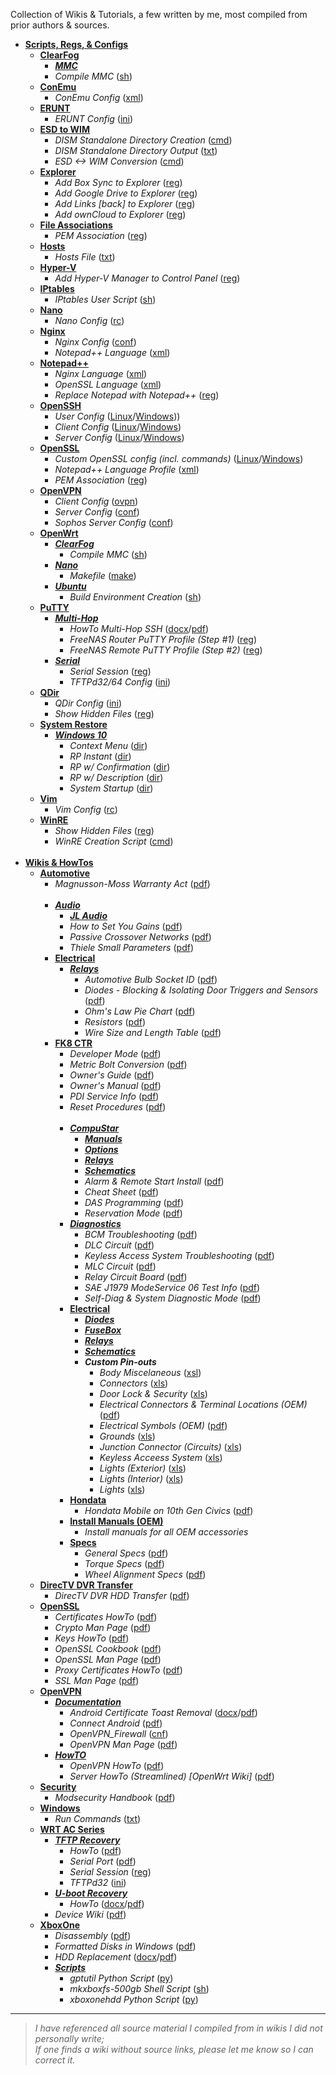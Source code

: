 Collection of Wikis & Tutorials, a few written by me, most compiled from prior authors & sources.

* [**Scripts, Regs, & Configs**](https://github.com/JW0914/Wikis/tree/master/Scripts%2BConfigs)
  * [**ClearFog**](https://github.com/JW0914/Wikis/tree/master/ClearFog)
    * [**_MMC_**](https://github.com/JW0914/Wikis/tree/master/ClearFog/MMC)
    * _Compile MMC_ ([sh](https://github.com/JW0914/Wikis/blob/master/ClearFog/compile_mmc.sh))<br>
  * [**ConEmu**](https://github.com/JW0914/Wikis/tree/master/Scripts%2BConfigs/ConEmu)
    * _ConEmu Config_ ([xml](https://github.com/JW0914/Wikis/blob/master/Scripts%2BConfigs/ConEmu/ConEmu.xml))<br>
  * [**ERUNT**](https://github.com/JW0914/Wikis/tree/master/Scripts%2BConfigs/ERUNT)
    * _ERUNT Config_ ([ini](https://github.com/JW0914/Wikis/blob/master/Scripts%2BConfigs/ERUNT/ERUNT.ini))<br>
  * [**ESD to WIM**](https://github.com/JW0914/Wikis/tree/master/Scripts%2BConfigs/ESD%20to%20WIM)
    * _DISM Standalone Directory Creation_ ([cmd](https://github.com/JW0914/Wikis/tree/master/Scripts%2BConfigs/ESD%20to%20WIM/DISM-Creation.cmd))
    * _DISM Standalone Directory Output_ ([txt](https://github.com/JW0914/Wikis/tree/master/Scripts%2BConfigs/ESD%20to%20WIM/DISM%20Directory%20Output.txt))
    * _ESD <-> WIM Conversion_ ([cmd](https://github.com/JW0914/Wikis/tree/master/Scripts%2BConfigs/ESD%20to%20WIM/ESD-2-WIM.cmd))<br>
  * [**Explorer**](https://github.com/JW0914/Wikis/tree/master/Scripts%2BConfigs/Explorer)
    * _Add Box Sync to Explorer_ ([reg](https://github.com/JW0914/Wikis/tree/master/Scripts%2BConfigs/Explorer/Add-Box-to-Nav-Bar.reg))
    * _Add Google Drive to Explorer_ ([reg](https://github.com/JW0914/Wikis/tree/master/Scripts%2BConfigs/Explorer/Add-Google-Drive-to-Explorer.reg))
    * _Add Links [back] to Explorer_ ([reg](https://github.com/JW0914/Wikis/tree/master/Scripts%2BConfigs/Explorer/Add-Links-%5Bback%5D-to-Nav-Bar.reg))
    * _Add ownCloud to Explorer_ ([reg](https://github.com/JW0914/Wikis/tree/master/Scripts%2BConfigs/Explorer/Add-OwnCloud-to-Explorer.reg))<br>
  * [**File Associations**](https://github.com/JW0914/Wikis/tree/master/Scripts%2BConfigs/File%20Associations)
    * _PEM Association_ ([reg](https://github.com/JW0914/Wikis/tree/master/Scripts%2BConfigs/File%20Associations/PEM%20Association.reg))<br>
  * [**Hosts**](https://github.com/JW0914/Wikis/tree/master/Scripts%2BConfigs/Hosts)
    * _Hosts File_ ([txt](https://github.com/JW0914/Wikis/blob/master/Scripts%2BConfigs/Hosts/hosts))<br>
  * [**Hyper-V**](https://github.com/JW0914/Wikis/tree/master/Scripts%2BConfigs/Hyper-V)
    * _Add Hyper-V Manager to Control Panel_ ([reg](https://github.com/JW0914/Wikis/tree/master/Scripts%2BConfigs/Hyper-V/Add_Hyper-V_Manager_to_Control%20Panel.reg))<br>
  * [**IPtables**](https://github.com/JW0914/Wikis/tree/master/Scripts%2BConfigs/IPtables)
    * _IPtables User Script_ ([sh](https://github.com/JW0914/Wikis/tree/master/Scripts%2BConfigs/IPtables/iptables_user-firewall.sh))<br>
  * [**Nano**](https://github.com/JW0914/Wikis/blob/master/Scripts%2BConfigs/Nano)
    * _Nano Config_ ([rc](https://github.com/JW0914/Wikis/blob/master/Scripts%2BConfigs/Nano/.nanorc))<br>
  * [**Nginx**](https://github.com/JW0914/Wikis/tree/master/Scripts%2BConfigs/Nginx)
    * _Nginx Config_ ([conf](https://github.com/JW0914/Wikis/tree/master/Scripts%2BConfigs/Nginx/nginx.conf))
    * _Notepad++ Language_ ([xml](https://github.com/JW0914/Wikis/tree/master/Scripts%2BConfigs/Nginx/Notepad%2B%2B_Nginx_Lang.xml))<br>
  * [**Notepad++**](https://github.com/JW0914/Wikis/tree/master/Scripts%2BConfigs/Notepad%2B%2B)
    * _Nginx Language_ ([xml](https://github.com/JW0914/Wikis/tree/master/Scripts%2BConfigs/Notepad%2B%2B/Nginx%20%20Language%20Profile.xml))
    * _OpenSSL Language_ ([xml](https://github.com/JW0914/Wikis/tree/master/Scripts%2BConfigs/Notepad%2B%2B/OpenSSL%20Language%20Profile.xml))
    * _Replace Notepad with Notepad++_ ([reg](https://github.com/JW0914/Wikis/tree/master/Scripts%2BConfigs/Notepad%2B%2B/Replace-Notepad-with-Notepad%2B%2B.reg))<br>
  * [**OpenSSH**](https://github.com/JW0914/Wikis/tree/master/Scripts%2BConfigs/OpenSSH)
      * _User Config_ ([Linux](https://github.com/JW0914/Wikis/tree/master/Scripts%2BConfigs/OpenSSH/BSD-Linux/config)/[Windows](https://github.com/JW0914/Wikis/tree/master/Scripts%2BConfigs/OpenSSH/Windows/config)))
      * _Client Config_ ([Linux](https://github.com/JW0914/Wikis/tree/master/Scripts%2BConfigs/OpenSSH/BSD-Linux/ssh_config)/[Windows](https://github.com/JW0914/Wikis/tree/master/Scripts%2BConfigs/OpenSSH/Windows/ssh_config))
      * _Server Config_ ([Linux](https://github.com/JW0914/Wikis/tree/master/Scripts%2BConfigs/OpenSSH/BSD-Linux/sshd_config)/[Windows](https://github.com/JW0914/Wikis/tree/master/Scripts%2BConfigs/OpenSSH/Windows/sshd_config%20(Win32-OpenSSH)))<br>
  * [**OpenSSL**](https://github.com/JW0914/Wikis/tree/master/Scripts%2BConfigs/OpenSSL)
    * _Custom OpenSSL config (incl. commands)_ ([Linux](https://github.com/JW0914/Wikis/tree/master/Scripts%2BConfigs/OpenSSL/Linux/openssl.cnf)/[Windows](https://github.com/JW0914/Wikis/tree/master/Scripts%2BConfigs/OpenSSL/openssl.cnf))
    * _Notepad++ Language Profile_ ([xml](https://github.com/JW0914/Wikis/tree/master/Scripts%2BConfigs/OpenSSL/Notepad%2B%2B%20OpenSSL%20Language%20Profile.xml))
    * _PEM Association_ ([reg](https://github.com/JW0914/Wikis/tree/master/Scripts%2BConfigs/OpenSSL/PEM%20Association.reg))<br>
  * [**OpenVPN**](https://github.com/JW0914/Wikis/tree/master/Scripts%2BConfigs/OpenVPN)
    * _Client Config_ ([ovpn](https://github.com/JW0914/Wikis/tree/master/Scripts%2BConfigs/OpenVPN/Client.ovpn))
    * _Server Config_ ([conf](https://github.com/JW0914/Wikis/tree/master/Scripts%2BConfigs/OpenVPN/OpenVPN-Server.conf))
    * _Sophos Server Config_ ([conf](https://github.com/JW0914/Wikis/tree/master/Scripts%2BConfigs/OpenVPN/openvpn.conf-default))
  * [**OpenWrt**](https://github.com/JW0914/Wikis/tree/master/Scripts%2BConfigs/LEDE)
    * [**_ClearFog_**](https://github.com/JW0914/Wikis/tree/master/ClearFog)
      * _Compile MMC_ ([sh](https://github.com/JW0914/Wikis/blob/master/ClearFog/compile_mmc.sh))
    * [**_Nano_**](https://github.com/JW0914/Wikis/tree/master/Scripts%2BConfigs/LEDE/Nano)
      * _Makefile_ ([make](https://github.com/JW0914/Wikis/tree/master/Scripts%2BConfigs/LEDE/Nano/Makefile))
    * [**_Ubuntu_**](https://github.com/JW0914/Wikis/tree/master/Scripts%2BConfigs/LEDE)
      * _Build Environment Creation_ ([sh](https://github.com/JW0914/Wikis/tree/master/Scripts%2BConfigs/LEDE/lede-build.sh))
  * [**PuTTY**](https://github.com/JW0914/Wikis/tree/master/Scripts%2BConfigs/PuTTY)
    * [**_Multi-Hop_**](https://github.com/JW0914/Wikis/tree/master/Scripts%2BConfigs/PuTTY/Multi-Hop)
      * _HowTo Multi-Hop SSH_  ([docx](https://github.com/JW0914/Wikis/tree/master/Scripts%2BConfigs/PuTTY/Multi-Hop/How%20To%20Multi-Hop%20SSH.docx)/[pdf](https://github.com/JW0914/Wikis/tree/master/Scripts%2BConfigs/PuTTY/Multi-Hop/How%20To%20Multi-Hop%20SSH.pdf))
      * _FreeNAS Router PuTTY Profile (Step #1)_ ([reg](https://github.com/JW0914/Wikis/tree/master/Scripts%2BConfigs/PuTTY/Multi-Hop/PuTTY_Profile_OpenWRT_Remote.reg))
      * _FreeNAS Remote PuTTY Profile (Step #2)_ ([reg](https://github.com/JW0914/Wikis/tree/master/Scripts%2BConfigs/PuTTY/Multi-Hop/PuTTY_Profile_FreeNAS_Remote_Multi-hop.reg))
    * [**_Serial_**](https://github.com/JW0914/Wikis/tree/master/Scripts%2BConfigs/PuTTY/Serial)
      * _Serial Session_ ([reg](https://github.com/JW0914/Wikis/tree/master/Scripts%2BConfigs/PuTTY/Serial/Putty-Serial-Session.reg))
      * _TFTPd32/64 Config_ ([ini](https://github.com/JW0914/Wikis/tree/master/Scripts%2BConfigs/PuTTY/Serial/tftpd32.ini))
  * [**QDir**](https://github.com/JW0914/Wikis/tree/master/Scripts%2BConfigs/QDir)
    * _QDir Config_ ([ini](https://github.com/JW0914/Wikis/tree/master/Scripts%2BConfigs/QDir/Q-Dir.ini))
    * _Show Hidden Files_ ([reg](https://github.com/JW0914/Wikis/tree/master/Scripts%2BConfigs/QDir/Show-Hidden-Files.reg))<br>
  * [**System Restore**](https://github.com/JW0914/Wikis/tree/master/Scripts%2BConfigs/System%20Restore)
    * [**_Windows 10_**](https://github.com/JW0914/Wikis/tree/master/Scripts%2BConfigs/System%20Restore/Windows%2010)
      * _Context Menu_ ([dir](https://github.com/JW0914/Wikis/tree/master/Scripts%2BConfigs/System%20Restore/Windows%2010/Context%20Menu))
      * _RP Instant_ ([dir](https://github.com/JW0914/Wikis/tree/master/Scripts%2BConfigs/System%20Restore/Windows%2010/RP%20Instant))
      * _RP w/ Confirmation_ ([dir](https://github.com/JW0914/Wikis/tree/master/Scripts%2BConfigs/System%20Restore/Windows%2010/RP%20with%20Confirmation))
      * _RP w/ Description_ ([dir](https://github.com/JW0914/Wikis/tree/master/Scripts%2BConfigs/System%20Restore/Windows%2010/RP%20with%20Description))
      * _System Startup_ ([dir](https://github.com/JW0914/Wikis/tree/master/Scripts%2BConfigs/System%20Restore/Windows%2010/System%20Startup))<br>
  * [**Vim**](https://github.com/JW0914/Wikis/blob/master/Scripts%2BConfigs/Vim)
    * _Vim Config_ ([rc](https://github.com/JW0914/Wikis/blob/master/Scripts%2BConfigs/Vim/.vimrc))<br>
  * [**WinRE**](https://github.com/JW0914/Wikis/tree/master/Scripts%2BConfigs/QDir)
    * _Show Hidden Files_ ([reg](https://github.com/JW0914/Wikis/tree/master/Scripts%2BConfigs/QDir/Show-Hidden-Files.reg))
    * _WinRE Creation Script_ ([cmd](https://github.com/JW0914/Wikis/tree/master/Scripts%2BConfigs/WinRE/WinRE-Create.cmd))<br><br>
* [**Wikis & HowTos**](https://github.com/JW0914/Wikis)
  * [**Automotive**](https://github.com/JW0914/Wikis/tree/master/Automotive)
    * _Magnusson-Moss Warranty Act_ ([pdf](https://github.com/JW0914/Wikis/blob/master/Automotive/Magnusson-Moss%20Warranty%20Act.pdf))<br><br>
    * [**_Audio_**](https://github.com/JW0914/Wikis/tree/master/Automotive/Audio)
      * [**_JL Audio_**](https://github.com/JW0914/Wikis/tree/master/Automotive/Audio/JL%20Audio)
      * _How to Set You Gains_ ([pdf](https://github.com/JW0914/Wikis/blob/master/Automotive/Audio/How%20to%20Set%20Your%20Gains.pdf))
      * _Passive Crossover Networks_ ([pdf](https://github.com/JW0914/Wikis/blob/master/Automotive/Audio/Passive%20Crossover%20Networks.pdf))
      * _Thiele Small Parameters_ ([pdf](https://github.com/JW0914/Wikis/blob/master/Automotive/Audio/Thiele-Small%20Parameters.pdf))<br>
    * [**Electrical**](https://github.com/JW0914/Wikis/tree/master/Automotive/Electrical)
      * [**_Relays_**](https://github.com/JW0914/Wikis/tree/master/Automotive/Electrical/Relays)
        * _Automotive Bulb Socket ID_ ([pdf](https://github.com/JW0914/Wikis/blob/master/Automotive/Electrical/Automotive%20Bulb%20Socket%20ID.pdf))
        * _Diodes - Blocking & Isolating Door Triggers and Sensors_ ([pdf](https://github.com/JW0914/Wikis/blob/master/Automotive/Electrical/Diodes%20-%20Blocking%20%26%20Isolating%20Door%20Triggers%20and%20Sensors.pdf))
        * _Ohm's Law Pie Chart_ ([pdf](https://github.com/JW0914/Wikis/blob/master/Automotive/Electrical/Ohm's%20Law%20Pie%20Chart.pdf))
        * _Resistors_ ([pdf](https://github.com/JW0914/Wikis/blob/master/Automotive/Electrical/Resistors.pdf))
        * _Wire Size and Length Table_ ([pdf](https://github.com/JW0914/Wikis/blob/master/Automotive/Electrical/Wire%20Size%20%26%20Length%20Table.pdf))<br>
    * [**FK8 CTR**](https://github.com/JW0914/Wikis/tree/master/Automotive/FK8%20CTR)
      * _Developer Mode_ ([pdf](https://github.com/JW0914/Wikis/blob/master/Automotive/FK8%20CTR/Developer%20Mode.pdf))
      * _Metric Bolt Conversion_ ([pdf](https://github.com/JW0914/Wikis/blob/master/Automotive/Metric%20Bolt%20Conversion.pdf))
      * _Owner's Guide_ ([pdf](https://github.com/JW0914/Wikis/blob/master/Automotive/FK8%20CTR/Owner's%20Guide.pdf))
      * _Owner's Manual_ ([pdf](https://github.com/JW0914/Wikis/blob/master/Automotive/FK8%20CTR/Owner's%20Manual.pdf))
      * _PDI Service Info_ ([pdf](https://github.com/JW0914/Wikis/blob/master/Automotive/FK8%20CTR/PDI%20Service%20Info.pdf))
      * _Reset Procedures_ ([pdf](https://github.com/JW0914/Wikis/blob/master/Automotive/FK8%20CTR/Reset%20Procedures.pdf))<br><br>
      * [**_CompuStar_**](https://github.com/JW0914/Wikis/tree/master/Automotive/FK8%20CTR/Compustar)
        * [**_Manuals_**](https://github.com/JW0914/Wikis/tree/master/Automotive/FK8%20CTR/Compustar/Manuals)
        * [**_Options_**](https://github.com/JW0914/Wikis/tree/master/Automotive/FK8%20CTR/Compustar/Options)
        * [**_Relays_**](https://github.com/JW0914/Wikis/tree/master/Automotive/FK8%20CTR/Compustar/Relays)
        * [**_Schematics_**](https://github.com/JW0914/Wikis/tree/master/Automotive/FK8%20CTR/Compustar/Schematics)
        * _Alarm & Remote Start Install_ ([pdf](https://github.com/JW0914/Wikis/blob/master/Automotive/FK8%20CTR/Compustar/Alarm%20%26%20Remote%20Start%20Install.pdf))
        * _Cheat Sheet_ ([pdf](https://github.com/JW0914/Wikis/blob/master/Automotive/FK8%20CTR/Compustar/Cheat%20Sheet.pdf))
        * _DAS Programming_ ([pdf](https://github.com/JW0914/Wikis/blob/master/Automotive/FK8%20CTR/Compustar/DAS%20Programming.pdf))
        * _Reservation Mode_ ([pdf](https://github.com/JW0914/Wikis/blob/master/Automotive/FK8%20CTR/Compustar/Reservation%20Mode.pdf))
      * [**_Diagnostics_**](https://github.com/JW0914/Wikis/tree/master/Automotive/FK8%20CTR/Diagnostics)
        * _BCM Troubleshooting_ ([pdf](https://github.com/JW0914/Wikis/blob/master/Automotive/FK8%20CTR/Diagnostics/BCM%20Troubleshooting.pdf))
        * _DLC Circuit_ ([pdf](https://github.com/JW0914/Wikis/blob/master/Automotive/FK8%20CTR/Diagnostics/DLC%20Circuit.pdf))
        * _Keyless Access System Troubleshooting_ ([pdf](https://github.com/JW0914/Wikis/blob/master/Automotive/FK8%20CTR/Diagnostics/Keyless%20Access%20System%20Troubleshooting.pdf))
        * _MLC Circuit_ ([pdf](https://github.com/JW0914/Wikis/blob/master/Automotive/FK8%20CTR/Diagnostics/MIL%20Circuit.pdf))
        * _Relay Circuit Board_ ([pdf](https://github.com/JW0914/Wikis/blob/master/Automotive/FK8%20CTR/Diagnostics/Relay%20Circuit%20Board%20Removal%2C%20Installation%2C%20%26%20Test%20761.pdf))
        * _SAE J1979 ModeService 06 Test Info_ ([pdf](https://github.com/JW0914/Wikis/blob/master/Automotive/FK8%20CTR/Diagnostics/SAE%20J1979%20ModeService%2006%20Test%20Information.pdf))
        * _Self-Diag & System Diagnostic Mode_ ([pdf](https://github.com/JW0914/Wikis/blob/master/Automotive/FK8%20CTR/Diagnostics/Self-Diag%20%26%20System%20Diagnostic%20Mode.pdf))
      * [**Electrical**](https://github.com/JW0914/Wikis/tree/master/Automotive/FK8%20CTR/Electrical)
        * [**_Diodes_**](https://github.com/JW0914/Wikis/tree/master/Automotive/FK8%20CTR/Electrical/Diodes)
        * [**_FuseBox_**](https://github.com/JW0914/Wikis/tree/master/Automotive/FK8%20CTR/Electrical/FuseBox)
        * [**_Relays_**](https://github.com/JW0914/Wikis/tree/master/Automotive/FK8%20CTR/Electrical/Relays)
        * [**_Schematics_**](https://github.com/JW0914/Wikis/tree/master/Automotive/FK8%20CTR/Electrical/Schematics)
        * **_Custom Pin-outs_**
          * _Body Miscelaneous_ ([xsl](https://github.com/JW0914/Wikis/blob/master/Automotive/FK8%20CTR/Electrical/Body%20Miscelaneous.xlsx))
          * _Connectors_ ([xls](https://github.com/JW0914/Wikis/blob/master/Automotive/FK8%20CTR/Electrical/Connectors.xlsx))
          * _Door Lock & Security_ ([xls](https://github.com/JW0914/Wikis/blob/master/Automotive/FK8%20CTR/Electrical/Door%20Locks%20%26%20Security.xlsx))
          * _Electrical Connectors & Terminal Locations (OEM)_ ([pdf](https://github.com/JW0914/Wikis/blob/master/Automotive/FK8%20CTR/Electrical/Electrical%20Connectors%20%26%20Terminal%20Locations%20(OEM).pdf))
          * _Electrical Symbols (OEM)_ ([pdf](https://github.com/JW0914/Wikis/blob/master/Automotive/FK8%20CTR/Electrical/Electrical%20Symbols%20(OEM).pdf))
          * _Grounds_ ([xls](https://github.com/JW0914/Wikis/blob/master/Automotive/FK8%20CTR/Electrical/Grounds.xlsx))
          * _Junction Connector (Circuits)_ ([xls](https://github.com/JW0914/Wikis/blob/master/Automotive/FK8%20CTR/Electrical/Junction%20Connector%20(Circuits).pdf))
          * _Keyless Acceess System_ ([xls](https://github.com/JW0914/Wikis/blob/master/Automotive/FK8%20CTR/Electrical/Keyless%20Access%20System.xlsx))
          * _Lights (Exterior)_ ([xls](https://github.com/JW0914/Wikis/blob/master/Automotive/FK8%20CTR/Electrical/Lights%20(Exterior).xlsx))
          * _Lights (Interior)_ ([xls](https://github.com/JW0914/Wikis/blob/master/Automotive/FK8%20CTR/Electrical/Lights%20(Interior).xlsx))
          * _Lights_ ([xls](https://github.com/JW0914/Wikis/blob/master/Automotive/FK8%20CTR/Electrical/Lights.xlsx))
      * [**Hondata**](https://github.com/JW0914/Wikis/tree/master/Automotive/FK8%20CTR/Hondata)
        * _Hondata Mobile on 10th Gen Civics_ ([pdf](https://github.com/JW0914/Wikis/blob/master/Automotive/FK8%20CTR/Hondata/Hondata%20Mobile%20on%2010th%20Gen%20Civics.pdf))
      * [**Install Manuals (OEM)**](https://github.com/JW0914/Wikis/tree/master/Automotive/FK8%20CTR/Install%20Manuals%20(OEM))
        * _Install manuals for all OEM accessories_
      * [**Specs**](https://github.com/JW0914/Wikis/tree/master/Automotive/FK8%20CTR/Specs)
        * _General Specs_ ([pdf](https://github.com/JW0914/Wikis/blob/master/Automotive/FK8%20CTR/Specs/General%20Specs.pdf))
        * _Torque Specs_ ([pdf](https://github.com/JW0914/Wikis/blob/master/Automotive/FK8%20CTR/Specs/Torque%20Specs.pdf))
        * _Wheel Alignment Specs_ ([pdf](https://github.com/JW0914/Wikis/blob/master/Automotive/FK8%20CTR/Specs/Wheel%20Alignment%20Specs.pdf))<br>
  * [**DirecTV DVR Transfer**](https://github.com/JW0914/Wikis/tree/master/DirecTV-DVR-Transfer)
    * _DirecTV DVR HDD Transfer_ ([pdf](https://github.com/JW0914/Wikis/blob/32de2e17f45c2c39b45f2dda15544ffc5d19bbc9/docs/pdf/DirecTV_DVR_HDD_Transfer.pdf))<br>
  * [**OpenSSL**](https://github.com/JW0914/Wikis/tree/master/OpenSSL)
    * _Certificates HowTo_ ([pdf](https://github.com/JW0914/Wikis/tree/master/OpenSSL/Certificates%20HowTo.pdf))
    * _Crypto Man Page_ ([pdf](https://github.com/JW0914/Wikis/tree/master/OpenSSL/Crypto%20Man%20Page%20-%20OpenSSL%20Cryptographic%20Library.pdf))
    * _Keys HowTo_ ([pdf](https://github.com/JW0914/Wikis/tree/master/OpenSSL/Keys%20HowTo.pdf))
    * _OpenSSL Cookbook_ ([pdf](https://github.com/JW0914/Wikis/tree/master/OpenSSL/OpenSSL%20Cookbook.pdf))
    * _OpenSSL Man Page_ ([pdf](https://github.com/JW0914/Wikis/tree/master/OpenSSL/OpenSSL%20Man%20Page.pdf))
    * _Proxy Certificates HowTo_ ([pdf](https://github.com/JW0914/Wikis/tree/master/OpenSSL/Proxy%20Certificates%20HowTo.pdf))
    * _SSL Man Page_ ([pdf](https://github.com/JW0914/Wikis/tree/master/OpenSSL/SSL%20Man%20Page%20-%20TLS%20library%20%5BOpenSSL%5D.pdf))
  * [**OpenVPN**](https://github.com/JW0914/Wikis/tree/master/OpenVPN)
    * [**_Documentation_**](https://github.com/JW0914/Wikis/tree/master/OpenVPN/Documentation)
      * _Android Certificate Toast Removal_ ([docx](https://github.com/JW0914/Wikis/tree/master/OpenVPN/Documentation/Android%20Certificate%20Toast%20Removal.docx)/[pdf](https://github.com/JW0914/Wikis/tree/master/OpenVPN/Documentation/Android%20Certificate%20Toast%20Removal.pdf))
      * _Connect Android_ ([pdf](https://github.com/JW0914/Wikis/tree/master/OpenVPN/Documentation/OpenVPN%20Connect%20Android.pdf))
      * _OpenVPN_Firewall_ ([cnf](https://github.com/JW0914/Wikis/tree/master/OpenVPN/Documentation/OpenVPN%20Firewall.cnf))
      * _OpenVPN Man Page_ ([pdf](https://github.com/JW0914/Wikis/tree/master/OpenVPN/Documentation/OpenVPN%20Man%20Page.pdf))
    * [**_HowTO_**](https://github.com/JW0914/Wikis/tree/master/OpenVPN/HowTO)
      * _OpenVPN HowTo_ ([pdf](https://github.com/JW0914/Wikis/tree/master/OpenVPN/HowTO/OpenVPN%20HowTO.pdf))
      * _Server HowTo (Streamlined) [OpenWrt Wiki]_ ([pdf](https://github.com/JW0914/Wikis/tree/master/OpenVPN/HowTO/OpenVPN%20Server%20HowTo%20(Streamlined)%20%5BOpenWrt%20Wiki%5D.pdf))
  * [**Security**](https://github.com/JW0914/Wikis/tree/master/Security)
    * _Modsecurity Handbook_ ([pdf](https://github.com/JW0914/Wikis/tree/master/Security/ModSecurity/Modsecurity%20Handbook.pdf))<br>
  * [**Windows**](https://github.com/JW0914/Wikis/tree/master/Windows/Run)
    * _Run Commands_ ([txt](https://github.com/JW0914/Wikis/blob/master/Windows/Run/Commands.txt))
  * [**WRT AC Series**](https://github.com/JW0914/Wikis/tree/master/WRT-AC-Series)
    * [**_TFTP Recovery_**](https://github.com/JW0914/Wikis/tree/master/WRT-AC-Series/TFTP%20Recovery)
      * _HowTo_ ([pdf](https://github.com/JW0914/Wikis/tree/master/WRT-AC-Series/TFTP%20Recovery/TFTP%20Recovery.pdf))
      * _Serial Port_ ([pdf](https://github.com/JW0914/Wikis/tree/master/WRT-AC-Series/TFTP%20Recovery/WRT1X00AC(S)%20Serial%20Port.pdf))
      * _Serial Session_ ([reg](https://github.com/JW0914/Wikis/tree/master/WRT-AC-Series/TFTP%20Recovery/Putty-Serial-Session.reg))
      * _TFTPd32_ ([ini](https://github.com/JW0914/Wikis/tree/master/WRT-AC-Series/TFTP%20Recovery/tftpd32.ini))
    * [**_U-boot Recovery_**](https://github.com/JW0914/Wikis/tree/master/WRT-AC-Series/U-boot%20Recovery)
      * _HowTo_ ([docx](https://github.com/JW0914/Wikis/tree/master/WRT-AC-Series/U-boot%20Recovery/u-Boot%20Recovery.docx)/[pdf](https://github.com/JW0914/Wikis/tree/master/WRT-AC-Series/U-boot%20Recovery/u-Boot%20Recovery.pdf))
    * _Device Wiki_ ([pdf](https://github.com/JW0914/Wikis/tree/master/WRT-AC-Series/WRT1X00AC(S)%20Wiki.pdf))
  * [**XboxOne**](https://github.com/JW0914/Wikis/tree/master/XboxOne)
    * _Disassembly_ ([pdf](https://github.com/JW0914/Wikis/tree/master/XboxOne/Xbox%20One%20Disassembly.pdf))
    * _Formatted Disks in Windows_ ([pdf](https://github.com/JW0914/Wikis/tree/master/XboxOne/Xbox%20One%20Formatted%20Disks%20in%20Windows.pdf))
    * _HDD Replacement_ ([docx](https://github.com/JW0914/Wikis/tree/master/XboxOne/Xbox%20One%20HDD%20Replacement.docx)/[pdf](https://github.com/JW0914/Wikis/tree/master/XboxOne/Xbox%20One%20HDD%20Replacement.pdf))
    * [**_Scripts_**](https://github.com/JW0914/Wikis/tree/master/XboxOne/Scripts)
      *	_gptutil Python Script_ ([py](https://github.com/JW0914/Wikis/tree/master/XboxOne/Scripts/gptutil.py))
      *	_mkxboxfs-500gb Shell Script_ ([sh](https://github.com/JW0914/Wikis/tree/master/XboxOne/Scripts/mkxboxfs-500gb.sh))
      * _xboxonehdd Python Script_ ([py](https://github.com/JW0914/Wikis/tree/master/XboxOne/Scripts/xboxonehdd.py))


---
> _I have referenced all source material I compiled from in wikis I did not personally write;           
>          If one finds a wiki without source links, please let me know so I can correct it._
